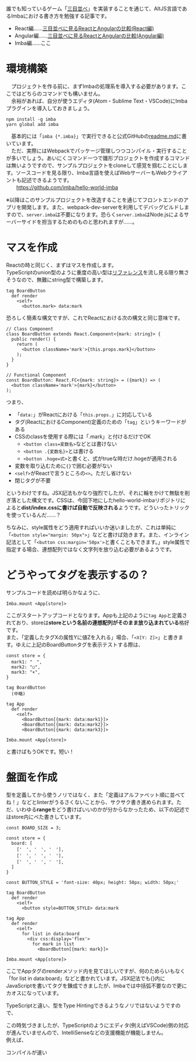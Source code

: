 誰でも知っているゲーム「[三目並べ](https://ja.wikipedia.org/wiki/三目並べ)」を実装することを通じて、AltJS言語であるImbaにおける書き方を勉強する記事です。

- React編……[三目並べに見るReactとAngularの比較(React編)](https://www.ipride.co.jp/blog/2769)
- Angular編……[三目並べに見るReactとAngularの比較(Angular編)](https://www.ipride.co.jp/blog/2770)
- Imba編……ここ

# 環境構築

　プロジェクトを作る前に、まずImbaの処理系を導入する必要があります。ここではどちらのコマンドでも構いません。  
　余裕があれば、自分が使うエディタ(Atom・Sublime Text・VSCode)にImbaプラグインを導入しておきましょう。

```
npm install -g imba
yarn global add imba
```

　基本的には「`imba {*.imba}`」で実行できると公式GitHubの[readme.md](https://github.com/imba/imba)に書いています。  
　ただ、実際にはWebpackでパッケージ管理しつつコンパイル・実行することが多いでしょう。あいにくコマンド一つで雛形プロジェクトを作成するコマンドは無いようですので、サンプルプロジェクトをcloneして感覚を掴むことにします。ソースコードを見る限り、Imba言語を使えばWebサーバーもWebクライアントも記述できるようです。  
　　https://github.com/imba/hello-world-imba

※以降はこのサンプルプロジェクトを改造することを通じてフロントエンドのアプリを開発します。また、webpack-dev-serverを利用してデバッグビルドしますので、`server.imba`は不要になります。恐らく`server.imba`はNode.jsによるサーバーサイドを担当するためのものと思われますが……。

# マスを作成

Reactの時と同じく、まずはマスを作成します。  
TypeScriptのunion型のように重度の高い型は[リファレンス](http://imba.io/guides/language/basics)を流し見る限り無さそうなので、無難にstring型で構築します。

```imba
tag BoardButton
  def render
    <self>
      <button.mark> data:mark
```

恐ろしく簡素な構文ですが、これでReactにおける次の構文と同じ意味です。

```tsx
// Class Component
class BoardButton extends React.Component<{mark: string}> {
  public render() {
    return (
      <button className='mark'>{this.props.mark}</button>
    );
  }
}

// Functional Component
const BoardButton: React.FC<{mark: string}> = ({mark}) => (
  <button className='mark'>{mark}</button>
);
```

つまり、

- 「`data:`」がReactにおける「`this.props.`」に対応している
- タグ(ReactにおけるComponent)定義のための「`tag`」というキーワードがある
- CSSのclassを使用する際には「.mark」と付けるだけでOK
  - `<button class=変数名>`などとは書けない
  - `<button .{変数名}>`とは書ける
  - `<button .hoge=式>`と書くと、式がtrueな時だけ.hogeが適用される
- 変数を取り込むために`{}`で囲む必要がない
- `<self>`がReactで言うところの`<>`。ただし省けない
- 閉じタグが不要

というわけですね。JSX記法もかなり強烈でしたが、それに輪をかけて無駄を削ぎ落とした構文です。CSSは、今回下地にしたhello-world-imbaリポジトリによると**dist/index.cssに書けば自動で反映される**ようです。どういったトリックを使っているんだ……？

ちなみに、style属性をどう適用すればいいか迷いましたが、これは単純に「`<button style="margin: 50px">`」などと書けば効きます。また、インライン記法として「`<button css:margin='50px'>`と書くこともできます。」style属性で指定する場合、連想配列ではなく文字列を放り込む必要があるようです。

# どうやってタグを表示するの？

サンプルコードを読めば明らかなように、

```
Imba.mount <App[store]>
```

ここがスタートアップコードとなります。Appも上記のように`tag App`と定義されており、storeは**storeという名前の連想配列がそのまま放り込まれている**格好です。  
また、「定義したタグXの属性Yに値Zを入れる」場合、「`<X[Y: Z]>`」と書きます。ゆえに上記のBoardButtonタグを表示テストする際は、

```imba
const store = {
  mark1: "　",
  mark2: "○",
  mark3: "×",
}

tag BoardButton
  (中略)

tag App
  def render
    <self>
      <BoardButton[{mark: data:mark1}]>
      <BoardButton[{mark: data:mark2}]>
      <BoardButton[{mark: data:mark3}]>

Imba.mount <App[store]>
```

と書けばもうOKです。短い！

# 盤面を作成

型を定義してから使うノリではなく、また「定義はアルファベット順に並べてね！」などとlinterがうるさくないことから、サクサク書き進められます。ただ、いわゆる**range**をどう書けばいいのかが分からなかったため、以下の記述ではstore内にべた書きしています。

```imba
const BOARD_SIZE = 3;

const store = {
  board: [
    ['　', '　', '　'],
    ['　', '　', '　'],
    ['　', '　', '　'],
  ]
}

const BUTTON_STYLE = 'font-size: 40px; height: 50px; width: 50px;'

tag BoardButton
  def render
    <self>
      <button style=BUTTON_STYLE> data:mark

tag App
  def render
    <self>
      for list in data:board
        <div css:display='flex'>
          for mark in list
            <BoardButton[{mark: mark}]>

Imba.mount <App[store]>
```

ここでAppタグのrenderメソッド内を見てほしいですが、何のためらいもなく「for list in data:board」などと書かれています。JSX記法でも{}内にJavaScriptを書いてタグを錬成できましたが、Imbaでは中括弧不要なので更にカオスになっています。





TypeScriptと違い、型をType Hintingできるようなノリではないようですので、

この時気づきましたが、TypeScriptのようにエディタ(例えばVSCode)側の対応が進んでいませんので、IntelliSenseなどの支援機能が機能しません。  
例えば、

コンパイルが速い
